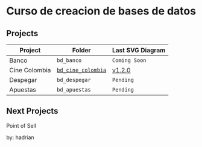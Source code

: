 # Curso de creacion de bases de datos

## Projects

|Project        |Folder              |Last SVG Diagram                                                |
|---------------|--------------------|----------------------------------------------------------------|
|Banco          |`bd_banco`          |`Coming Soon`                                                   |
|Cine Colombia  |[`bd_cine_colombia`](./bd_cine_colombia) |[v1.2.0](./bd_cine_colombia/Diagrams/cine_colombia_v1.2.0.svg)|
|Despegar       |`bd_despegar`       |`Pending`                                                       |
|Apuestas       |`bd_apuestas`       |`Pending`                                                       |

## Next Projects
Point of Sell

by: hadrian